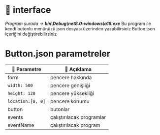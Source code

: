 # 📂 interface
_Program şurada -> **bin\Debug\net8.0-windows\a16.exe**_ 
 Bu program ile kendi butonlu menünüzü json dosyası üzerinden yazabilirsiniz
 Button.json içeriğini değiştirebilirsiniz

# Button.json parametreler 
| 📁 Parametre | 📌 Açıklama|
|---------------|-------------------|
| form       | pencere hakkında|
| `width: 500`       | pencere genişliği|
| `height: 120`      | pencere yüksekliği|
|`location:[0, 0]`     | pencere konumu|
| button    | butonlar|
| events    | çalıştırılacak programlar|
| eventName | çalıştırılacak program|
  
